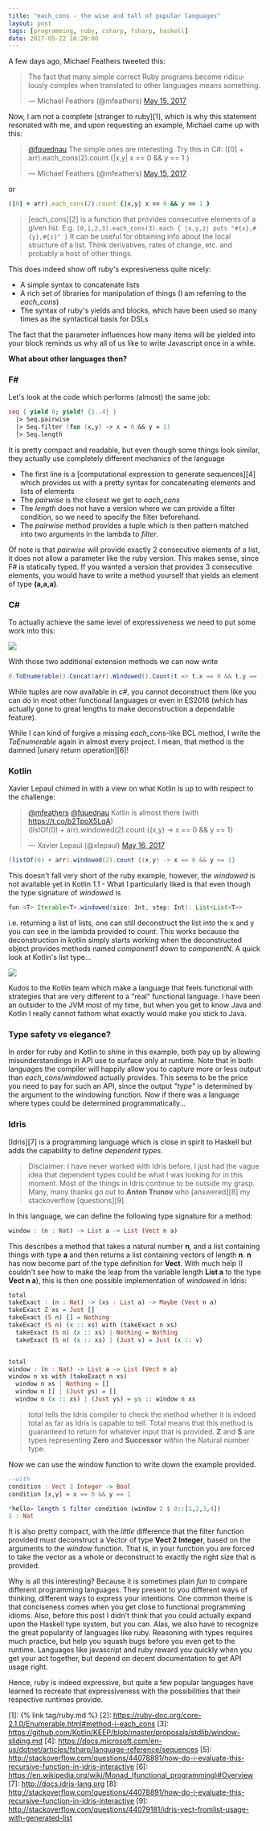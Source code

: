 ```yaml
---
title: "each_cons - the wise and tall of popular languages"
layout: post
tags: [programming, ruby, csharp, fsharp, haskell]
date: 2017-05-22 16:20:00
---
```


A few days ago, Michael Feathers tweeted this:

<blockquote class="twitter-tweet" data-lang="en"><p lang="en" dir="ltr">The fact that many simple correct Ruby programs become ridiculously complex when translated to other languages means something.</p>&mdash; Michael Feathers (@mfeathers) <a href="https://twitter.com/mfeathers/status/864122686695460866">May 15, 2017</a></blockquote> <script async src="//platform.twitter.com/widgets.js" charset="utf-8"></script>

Now, I am not a complete [stranger to ruby][1], which is why this statement resonated with me, and upon requesting an example, Michael came up with this:

<blockquote class="twitter-tweet" data-conversation="none" data-lang="en"><p lang="en" dir="ltr"><a href="https://twitter.com/fquednau">@fquednau</a> The simple ones are interesting. Try this in C#: ([0] + arr).each_cons(2).count {|x,y| x == 0 &amp;&amp; y == 1 }</p>&mdash; Michael Feathers (@mfeathers) <a href="https://twitter.com/mfeathers/status/864222881538072578">May 15, 2017</a></blockquote> <script async src="//platform.twitter.com/widgets.js" charset="utf-8"></script>
or

```ruby
([0] + arr).each_cons(2).count {|x,y| x == 0 && y == 1 }
```

> [each_cons][2] is a function that provides consecutive elements
> of a given list. E.g.
> `[0,1,2,3].each_cons(3).each { |x,y,z| puts "#{x},#{y},#{z}" }`
> It can be useful for obtaining info about the local structure
> of a list. Think derivatives, rates of change, etc. and probably
> a host of other things.

This does indeed show off ruby's expresiveness quite nicely:

* A simple syntax to concatenate lists
* A rich set of libraries for manipulation of things (I am referring to the _each\_cons_)
* The syntax of ruby's yields and blocks, which have been used so many times as the syntactical basis for DSLs

The fact that the parameter influences how many items will be yielded into
your block reminds us why all of us like to write Javascript once in a while.

__What about other languages then?__

### F\#

Let's look at the code which performs (almost) the same job:

```fsharp
seq { yield 0; yield! {1..4} }
  |> Seq.pairwise 
  |> Seq.filter (fun (x,y) -> x = 0 && y = 1)
  |> Seq.length
```

It is pretty compact and readable, but even though some things look
similar, they actually use completely different mechanics of the 
language

* The first line is a [computational expression to generate sequences][4] which provides
  us with a pretty syntax for concatenating elements and lists of elements
* The _pairwise_ is the closest we get to _each\_cons_
* The _length_ does not have a version where we can provide a filter condition, so we 
  need to specify the filter beforehand.
* The _pairwise_ method provides a tuple which is then pattern matched into two arguments in the
  lambda to _filter_.

Of note is that _pairwise_ will provide exactly 2 consecutive elements of a list, it 
does not allow a parameter like the ruby version. This makes sense, since F\# is statically typed.
If you wanted a version that provides 3 consecutive elements, you would have to write a method
yourself that yields an element of type __(a,a,a)__.
  
### C\#

To actually achieve the same level of expressiveness we need to put some work into this:

![](/public/assets/csharp_cons.jpg)

With those two additional extension methods we can now write

```csharp
0.ToEnumerable().Concat(arr).Windowed().Count(t => t.x == 0 && t.y == 1);
```

While tuples are now available in c#, you cannot deconstruct them like you can do in most other
functional languages or even in ES2016 
(which has actually gone to great lengths to make deconstruction a dependable feature).

While I can kind of forgive a missing _each\_cons_-like BCL method, I write the _ToEnumerable_ again in almost every project. I mean, that method is the damned [unary return operation][6]!

### Kotlin

Xavier Lepaul chimed in with a view on what Kotlin is up to with respect to the challenge:

<blockquote class="twitter-tweet" data-conversation="none" data-lang="en"><p lang="en" dir="ltr"><a href="https://twitter.com/mfeathers">@mfeathers</a> <a href="https://twitter.com/fquednau">@fquednau</a> Kotlin is almost there (with <a href="https://t.co/b2TpoX5LqA">https://t.co/b2TpoX5LqA</a>)<br>(listOf(0) + arr).windowed(2).count {(x,y) -&gt; x == 0 &amp;&amp; y == 1}</p>&mdash; Xavier Lepaul (@xlepaul) <a href="https://twitter.com/xlepaul/status/864404258476752896">May 16, 2017</a></blockquote> <script async src="//platform.twitter.com/widgets.js" charset="utf-8"></script>

```java
(listOf(0) + arr).windowed(2).count {(x,y) -> x == 0 && y == 1}
```

This doesn't fall very short of the ruby example, however, the _windowed_ is not available yet in
Kotlin 1.1 - What I particularly liked is that even though the type signature of _windowed_ is

```java
fun <T> Iterable<T>.windowed(size: Int, step: Int): List<List<T>>
```
i.e. returning a list of lists, one can still deconstruct the list into the x and y you can
see in the lambda provided to _count_. This works because the deconstruction in kotlin simply 
starts working when the deconstructed object provides methods named _component1_ down to 
_componentN_. A quick look at Kotlin's list type...

![](/public/assets/kotlin_destructure.png)

Kudos to the Kotlin team which make a language that feels functional with strategies that are
very different to a "real" functional language. I have been an outsider to the JVM most of my
time, but when you get to know Java and Kotlin I really cannot fathom what exactly would make you
stick to Java.

### Type safety vs elegance?

In order for ruby and Kotlin to shine in this example, both pay up by allowing misunderstandings
in API use to surface only at runtime. Note that in both languages the compiler will happily allow
you to capture more or less output than _each\_cons_/_windowed_ actually provides. This seems to be
the price you need to pay for such an API, since the output _"type"_ is determined by the argument to the windowing function. Now if there was a language where types 
could be determined programmatically...

### Idris

[Idris][7] is a programming language which is close in spirit to Haskell but adds the capability 
to define _dependent types_. 

> Disclaimer: I have never worked with Idris before, I just had the vague idea that dependent 
> types could be what I was looking for in this moment. Most of the things in Idris continue 
> to be outside my grasp. Many, many thanks go out to __Anton Trunov__ who 
> [answered][8] my stackoverflow [questions][9].

In this language, we can define the following type signature for a method:

```haskell
window : (n : Nat) -> List a -> List (Vect n a)
```

This describes a method that takes a natural number __n__, 
and a list containing things with type __a__ and then returns a list containing vectors of length __n__. __n__ has now become part of the type definition for __Vect__. With much help
(I couldn't see how to make the leap from the variable length __List a__ to the type __Vect n a__),
this is then one possible implementation of _windowed_ in Idris: 

```haskell
total
takeExact : (n : Nat) -> (xs : List a) -> Maybe (Vect n a)
takeExact Z xs = Just []
takeExact (S n) [] = Nothing
takeExact (S n) (x :: xs) with (takeExact n xs)
  takeExact (S n) (x :: xs) | Nothing = Nothing
  takeExact (S n) (x :: xs) | (Just v) = Just (x :: v)


total
window : (n : Nat) -> List a -> List (Vect n a)
window n xs with (takeExact n xs)
  window n xs | Nothing = []
  window n [] | (Just ys) = []
  window n (x :: xs) | (Just ys) = ys :: window n xs
```
> _total_ tells the Idris compiler to check the method whether it is indeed total as far as 
> Idris is capable to tell. Total means that this method is guaranteed to return for whatever
> input that is provided. __Z__ and __S__ are types representing __Zero__ 
> and __Successor__ within the Natural number type.

Now we can use the window function to write down the example provided.

```haskell
--with
condition : Vect 2 Integer -> Bool
condition [x,y] = x == 0 && y == 1

*hello> length $ filter condition (window 2 $ 0::[1,2,3,4])
1 : Nat
```

It is also pretty compact, with the _little_ difference that the filter function provided must
deconstruct a Vector of type __Vect 2 Integer__, based on the arguments to the _window_ function. That is, in your function you are forced to take the vector as a whole or deconstruct to exactly
the right size that is provided.

Why is all this interesting? Because it is sometimes plain _fun_ to compare different programming
languages. They present to you different ways of thinking, different ways to express your intentions. One common theme is that conciseness comes when you get close to functional programming idioms. Also, before this post I didn't think that you could actually expand upon the
Haskell type system, but you can. Alas, we also have to recognize the great popularity of languages like ruby. Reasoning with types requires much practice, but help you squash bugs before you even get to the runtime. Languages like javascript and ruby reward you quickly when you get your act together, but depend on decent documentation to get API usage right.

Hence, ruby is indeed expressive, but quite a few popular languages have learned to recreate that expressiveness with the possibilities that their respective runtimes provide.

[1]: {% link tag/ruby.md %}
[2]: https://ruby-doc.org/core-2.1.0/Enumerable.html#method-i-each_cons
[3]: https://github.com/Kotlin/KEEP/blob/master/proposals/stdlib/window-sliding.md
[4]: https://docs.microsoft.com/en-us/dotnet/articles/fsharp/language-reference/sequences
[5]: http://stackoverflow.com/questions/44078891/how-do-i-evaluate-this-recursive-function-in-idris-interactive
[6]: https://en.wikipedia.org/wiki/Monad_(functional_programming)#Overview
[7]: http://docs.idris-lang.org
[8]: http://stackoverflow.com/questions/44078891/how-do-i-evaluate-this-recursive-function-in-idris-interactive
[9]: http://stackoverflow.com/questions/44079181/idris-vect-fromlist-usage-with-generated-list